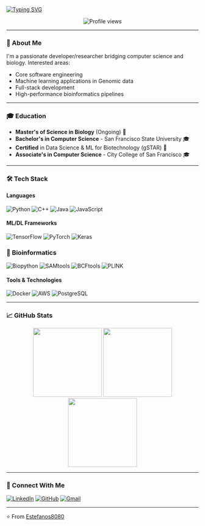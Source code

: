 [![Typing SVG](https://readme-typing-svg.herokuapp.com?font=Fira+Code&weight=600&size=28&duration=3000&pause=1000&color=22D3E3&center=true&vCenter=true&width=900&lines=Hi+%F0%9F%91%8B%2C+I'm+Estefanos+🧬💻;Core+Software+Engineer+×+Bioinformatics+Researcher)](https://github.com/Estefanos8080)


<p align="center">
  <img src="https://komarev.com/ghpvc/?username=Estefanos8080&label=Profile+Views&color=blueviolet&style=flat" alt="Profile views" />
</p>

---

### 🔬 About Me
I'm a passionate developer/researcher bridging computer science and biology. Interested areas:
- Core software engineering
- Machine learning applications in Genomic data
- Full-stack development
- High-performance bioinformatics pipelines

---

### 🎓 Education
- **Master's of Science in Biology** (Ongoing) 🧪
- **Bachelor's in Computer Science** - San Francisco State University 🎓
- **Certified** in Data Science & ML for Biotechnology (gSTAR) 📜
- **Associate's in Computer Science** - City College of San Francisco 🎓

---

### 🛠️ Tech Stack

#### **Languages**
![Python](https://img.shields.io/badge/-Python-3776AB?logo=python&logoColor=white)
![C++](https://img.shields.io/badge/-C++-00599C?logo=c%2B%2B&logoColor=white)
![Java](https://img.shields.io/badge/-Java-007396?logo=java&logoColor=white)
![JavaScript](https://img.shields.io/badge/-JavaScript-F7DF1E?logo=javascript&logoColor=black)

#### **ML/DL Frameworks**
![TensorFlow](https://img.shields.io/badge/-TensorFlow-FF6F00?logo=tensorflow&logoColor=white)
![PyTorch](https://img.shields.io/badge/-PyTorch-EE4C2C?logo=pytorch&logoColor=white)
![Keras](https://img.shields.io/badge/-Keras-D00000?logo=keras&logoColor=white)

### 🧬 Bioinformatics
![Biopython](https://img.shields.io/badge/Biopython-38761D)
![SAMtools](https://img.shields.io/badge/-SAMtools-2E5B82)
![BCFtools](https://img.shields.io/badge/-BCFtools-5699D1)
![PLINK](https://img.shields.io/badge/PLINK-1D2B64)

#### **Tools & Technologies**
![Docker](https://img.shields.io/badge/-Docker-2496ED?logo=docker&logoColor=white)
![AWS](https://img.shields.io/badge/-AWS-232F3E?logo=amazon-aws&logoColor=white)
![PostgreSQL](https://img.shields.io/badge/-PostgreSQL-336791?logo=postgresql&logoColor=white)

---

### 📈 GitHub Stats

<p align="center">
  <img height="180em" src="https://github-readme-stats.vercel.app/api?username=Estefanos8080&show_icons=true&theme=dark&hide_border=true&include_all_commits=true&count_private=true"/>
  <img height="180em" src="https://github-readme-stats.vercel.app/api/top-langs/?username=Estefanos8080&layout=compact&theme=dark&hide_border=true&hide=php"/>
  <img height="180em" src="https://github-readme-streak-stats.herokuapp.com/?user=Estefanos8080&theme=dark&hide_border=true"/>
</p>

---

### 🤝 Connect With Me

[![LinkedIn](https://img.shields.io/badge/-LinkedIn-0077B5?logo=linkedin&logoColor=white)](https://www.linkedin.com/in/estefanos-kebebew1122b41b5/)
[![GitHub](https://img.shields.io/badge/-GitHub-181717?logo=github&logoColor=white)](https://github.com/Estefanos8080)
[![Gmail](https://img.shields.io/badge/-Gmail-D14836?logo=gmail&logoColor=white)](mailto:estefanosswe@gmail.com)

---

⭐ From [Estefanos8080](https://github.com/Estefanos8080)
